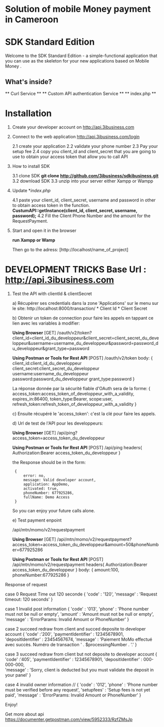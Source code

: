 # Solution of mobile Money payment in Cameroon

SDK Standard Edition
========================

Welcome to the SDK Standard Edition - a simple-functional
application that you can use as the skeleton for your new applications based on Mobile Money .

What's inside?
--------------

** Curl Service **
** Custom API authentication Service **
** index.php **


Installation
============

1. Create your developer account on http://api.3ibusiness.com

2. Connect to the web application http://api.3ibusiness.com/login

   2.1 create your application
   2.2 validate your phone number
   2.3 Pay your setup fee
   2.4 copy you client_id and client_secret that you are going to use to obtain your access token that allow you to call API

3. How to install SDK

   3.1 clone SDK
       **git clone http://github.com/3ibusiness/sdkibusiness.git**
   3.2 download SDK
   3.3 unzip into your server either Xampp or Wampp

4. Update **index.php*

   4.1 paste your client_id, client_secret, username and password in other to obtain access token in the function.
    **CustumAPI::getInstance(client_id, client_secret, username, password);**
   4.2 Fill the Client Phone Number and the amount for the RequestPayment.

5. Start and open it in the browser

   **run Xampp or Wamp**

   Then go to the adress: [http://localhost/name_of_project]


DEVELOPMENT TRICKS Base Url : http://api.3ibusiness.com
=============================

1) Test the API with clientId & clientSecret

     a) Récupérer ses credentials dans la zone 'Applications' sur le menu sur le site: http://localhost:8000/transaction/
    	* Client Id
    	* Client Secret

    b) Obtenir un token de connection pour faire les appels en tappant ce lien avec les variables à modifier:
    
    **Using Browser**
        [GET] /oauth/v2/token?client_id=client_id_du_developpeur&client_secret=client_secret_du_developpeur&username=username_du_developpeur&password=password_du_developpeur&grant_type=password
        
    **Using Postman or Tools for Rest API**
        [POST] /oauth/v2/token
        body: 
        {
         client_id:client_id_du_developpeur
         client_secret:client_secret_du_developpeur
         username:username_du_developpeur
         password:password_du_developpeur
         grant_type:password
        }

    La réponse donnée par la sécurité fiable d'OAuth sera de la forme:
    {
     access_token:access_token_of_developpeur_with_a_validity,
     expires_in:86400,
     token_type:Bearer,
     scope:user,
     refresh_token:refresh_token_of_developpeur_with_a_validity
    }

   c) Ensuite récupéré le 'access_token': c'est la clé pour faire les appels.

   d) Url de test de l'API pour les developpeurs:
   
    **Using Browser**
        [GET] /api/ping?access_token=access_token_du_developpeur
        
    **Using Postman or Tools for Rest API**
        [POST] /api/ping
        headers{
            Authorization:Bearer access_token_du_developpeur
        }

    the Response should be in the form:

        {
            error: no,
            message: Valid developer account,
            application: AppDemo,
            activated: true,
            phoneNumber: 677925286,
            fullName: Demo Access
        }
   So you can enjoy your future calls alone.

    e) Test payment enpoint
     
     /api/mtn/momo/v2/requestpayment

    **Using Browser**
        [GET] /api/mtn/momo/v2/requestpayment?access_token=access_token_du_developpeur&amount=50&phoneNumber=677925286
        
    **Using Postman or Tools for Rest API**
        [POST] /api/mtn/momo/v2/requestpayment
        headers{
            Authorization:Bearer access_token_du_developpeur
        }
     body: {
      amount:100,
      phoneNumber:677925286
     }

Response of request

case 0 Request Time out 120 seconde
{
	'code'  : '120', 
	'message' : 'Request timeout: 120 seconds'
}

case 1 Invalid post information 
{
	'code' : '013', 
	'phone' : 'Phone number must not be null or empty',
	'amount' : 'Amount must not be null or empty',
	'message' : 'ErrorParams: Invalid Amount or PhoneNumber'
}

case 2 succeed redraw from client and succed deposite to developer account
{
	'code' :'200', 
	'paymentIdentifier' : 12345678901, 
	'depositIdentifier' : 23454567674, 
	'message' : 'Paiement MoMo effectué avec succès. Numéro de transaction ' . $processingNumber . '.'
}

case 3 succeed redraw from client but not deposite to developer account
{
	'code' :'405', 
	'paymentIdentifier' : 12345678901,
	'depositIdentifier' : 000-000-000,	
	'message' : 'Sorry, client is deducted but you must validate the deposit in your panel'
}

case 4 invalid owner information //
{
	'code' : '012', 
	'phone' : 'Phone number must be verified before any request',
	'setupfees' : 'Setup fees is not yet paid',
	'message' : 'ErrorParams: Invalid Amount or PhoneNumber'
}

Enjoy!

Get more about api https://documenter.getpostman.com/view/5952333/RzfZMsJp
